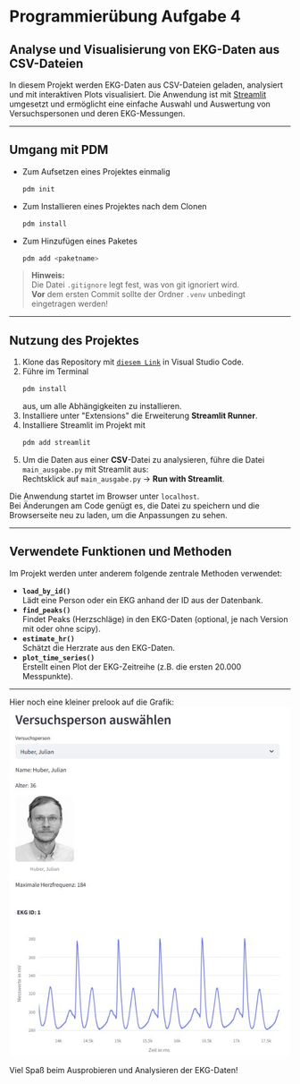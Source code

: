 # Programmierübung Aufgabe 4

## Analyse und Visualisierung von EKG-Daten aus CSV-Dateien

In diesem Projekt werden EKG-Daten aus CSV-Dateien geladen, analysiert und mit interaktiven Plots visualisiert. Die Anwendung ist mit [Streamlit](https://streamlit.io/) umgesetzt und ermöglicht eine einfache Auswahl und Auswertung von Versuchspersonen und deren EKG-Messungen.

---

## Umgang mit PDM

- Zum Aufsetzen eines Projektes einmalig  
  ```bash
  pdm init
  ```
- Zum Installieren eines Projektes nach dem Clonen  
  ```bash
  pdm install
  ```
- Zum Hinzufügen eines Paketes  
  ```bash
  pdm add <paketname>
  ```

> **Hinweis:**  
> Die Datei `.gitignore` legt fest, was von git ignoriert wird.  
> __Vor__ dem ersten Commit sollte der Ordner `.venv` unbedingt eingetragen werden!

---

## Nutzung des Projektes

1. Klone das Repository mit [`diesem Link`](https://github.com/JonPer00/proueb_2025) in Visual Studio Code.
2. Führe im Terminal  
   ```bash
   pdm install
   ```
   aus, um alle Abhängigkeiten zu installieren.
3. Installiere unter "Extensions" die Erweiterung **Streamlit Runner**.
4. Installiere Streamlit im Projekt mit  
   ```bash
   pdm add streamlit
   ```
5. Um die Daten aus einer __CSV__-Datei zu analysieren, führe die Datei `main_ausgabe.py` mit Streamlit aus:  
   Rechtsklick auf `main_ausgabe.py` → **Run with Streamlit**.

Die Anwendung startet im Browser unter `localhost`.  
Bei Änderungen am Code genügt es, die Datei zu speichern und die Browserseite neu zu laden, um die Anpassungen zu sehen.

---

## Verwendete Funktionen und Methoden

Im Projekt werden unter anderem folgende zentrale Methoden verwendet:

- **`load_by_id()`**  
  Lädt eine Person oder ein EKG anhand der ID aus der Datenbank.
- **`find_peaks()`**  
  Findet Peaks (Herzschläge) in den EKG-Daten (optional, je nach Version mit oder ohne scipy).
- **`estimate_hr()`**  
  Schätzt die Herzrate aus den EKG-Daten.
- **`plot_time_series()`**  
  Erstellt einen Plot der EKG-Zeitreihe (z.B. die ersten 20.000 Messpunkte).

---

Hier noch eine kleiner prelook auf die Grafik: 
 ![](https://github.com/JonPer00/abgabe4/blob/main/data/pictures/screen.jpg)

Viel Spaß beim Ausprobieren und Analysieren der EKG-Daten!